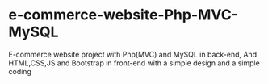 # e-commerce-website-Php-MVC-MySQL
E-commerce website project with Php(MVC) and MySQL in back-end, And HTML,CSS,JS and Bootstrap in front-end with a simple design and a simple coding
